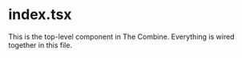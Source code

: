 # index.tsx

This is the top-level component in The Combine. Everything is wired together in
this file.
